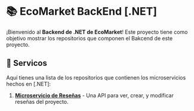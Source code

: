 # 📚 EcoMarket BackEnd [.NET]

¡Bienvenido al **Backend de .NET de EcoMarket**! Este proyecto tiene como objetivo mostrar los repositorios que componen el Bakcend de este proyecto. 

## 🧩 Servicos

Aquí tienes una lista de los repositorios que contienen los microservicios hechos en [.NET]:

1. [**Microservicio de Reseñas**](https://github.com/INNOVAPS-ARQUI-2024/ecomarket-servicio-resenias/blob/main/README.md) - Una API para ver, crear, y modificar reseñas del proyecto.
